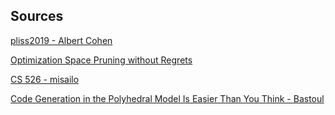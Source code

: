 
## Sources

[pliss2019 - Albert Cohen](https://pliss2019.github.io/albert_cohen_slides.pdf)

[Optimization Space Pruning without Regrets](https://inria.hal.science/hal-01655602/file/paper.pdf)

[CS 526 - misailo](https://misailo.web.engr.illinois.edu/courses/526-sp17/lec15.pdf)

[Code Generation in the Polyhedral Model Is Easier Than You Think - Bastoul](https://icps.u-strasbg.fr/~bastoul/research/papers/Bas04-PACT.pdf)

